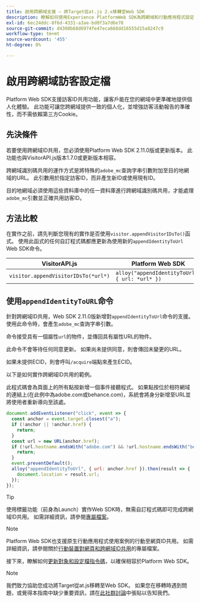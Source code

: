 ```yaml
---
title: 啟用跨網域支援 — 將Target從at.js 2.x移轉至Web SDK
description: 瞭解如何使用Experience PlatformWeb SDK為跨網域和行動應用程式設定Adobe Target以供網頁瀏覽器案例使用。
exl-id: 6ec24ddc-8f6d-4331-a3ae-bd0f3a7d6e78
source-git-commit: d4308b68d6974fe47eca668dd16555d15a8247c9
workflow-type: tm+mt
source-wordcount: '455'
ht-degree: 0%

---
```


# 啟用跨網域訪客設定檔

Platform Web SDK支援訪客ID共用功能，讓客戶能在您的網域中更準確地提供個人化體驗。 此功能可讓您跨網域提供一致的個人化，並增強訪客活動報告的準確性，而不需依賴第三方Cookie。

## 先決條件

若要使用跨網域ID共用，您必須使用Platform Web SDK 2.11.0版或更新版本。 此功能也與VisitorAPI.js版本1.7.0或更新版本相容。

跨網域識別碼共用的運作方式是將特殊的`adobe_mc`查詢字串引數附加至目的地網域的URL。 此引數用於指定訪客ID，而非產生新ID或使用現有ID。

目的地網域必須使用這些資料庫中的任一資料庫進行跨網域識別碼共用，才能處理`adobe_mc`引數並正確共用訪客ID。

## 方法比較

在實作之前，請先判斷您現有的實作是否使用`visitor.appendVisitorIDsTo()`函式。 使用此函式的任何自訂程式碼都應更新為使用新的`appendIdentityToUrl` Web SDK命令。

| VisitorAPI.js | Platform Web SDK |
| --- | --- |
| `visitor.appendVisitorIDsTo(*url*)` | `alloy("appendIdentityToUrl", { url: *url* })` |

## 使用`appendIdentityToURL`命令

針對跨網域ID共用，Web SDK 2.11.0版新增對`appendIdentityToUrl`命令的支援。 使用此命令時，會產生`adobe_mc`查詢字串引數。

命令接受具有一個屬性`url`的物件，並傳回具有屬性URL的物件。

此命令不會等待任何同意更新。 如果尚未提供同意，則會傳回未變更的URL。

如果未提供ECID，則會呼叫`/acquire`端點來產生ECID。

以下是如何實作跨網域ID共用的範例。

此程式碼會為頁面上的所有點按新增一個事件接聽程式。 如果點按位於相符網域的連結上(在此例中為adobe.com或behance.com)，系統會將身分新增至URL並將使用者重新導向至該處。

```Javascript
document.addEventListener("click", event => {
  const anchor = event.target.closest("a");
  if (!anchor || !anchor.href) {
    return;
  }
  const url = new URL(anchor.href);
  if (!url.hostname.endsWith("adobe.com") && !url.hostname.endsWith("behance.com")) {
    return;
  }
  event.preventDefault();
  alloy("appendIdentityToUrl", { url: anchor.href }).then(result => {
    document.location = result.url;
  });
});
```

>[!TIP]
>
>使用標籤功能（前身為Launch）實作Web SDK時，無需自訂程式碼即可完成跨網域ID共用。 如需詳細資訊，請參閱[專屬檔案](https://experienceleague.adobe.com/docs/experience-platform/edge/identity/id-sharing.html#tags-extension)。

>[!NOTE]
>
>Platform Web SDK也支援原生行動應用程式使用案例的行動至網頁ID共用。 如需詳細資訊，請參閱關於[行動裝置對網頁和跨網域ID共用](https://experienceleague.adobe.com/docs/experience-platform/edge/identity/id-sharing.html)的專屬檔案。

接下來，瞭解如何[更新對象和設定檔指令碼](update-audiences.md)，以確保相容於Platform Web SDK。

>[!NOTE]
>
>我們致力協助您成功將Target從at.js移轉至Web SDK。 如果您在移轉時遇到問題，或覺得本指南中缺少重要資訊，請在[此社群討論](https://experienceleaguecommunities.adobe.com/t5/adobe-experience-platform-data/tutorial-discussion-migrate-target-from-at-js-to-web-sdk/m-p/575587#M463)中張貼以告知我們。
